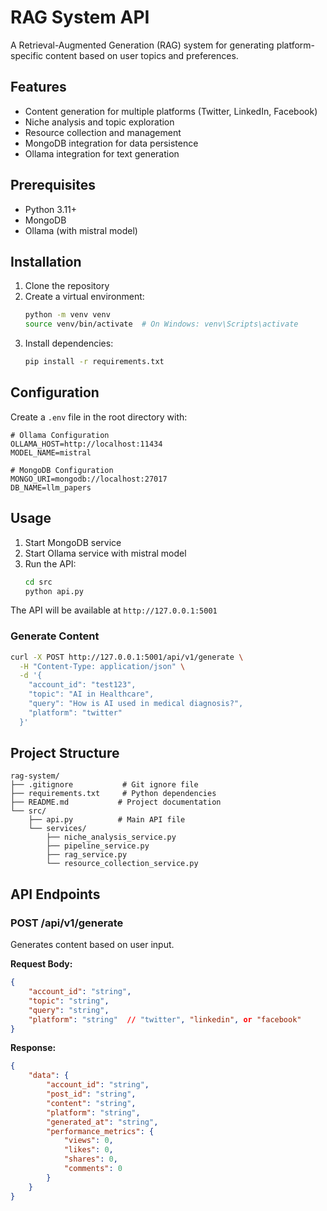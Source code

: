 # RAG System API

A Retrieval-Augmented Generation (RAG) system for generating platform-specific content based on user topics and preferences.

## Features

- Content generation for multiple platforms (Twitter, LinkedIn, Facebook)
- Niche analysis and topic exploration
- Resource collection and management
- MongoDB integration for data persistence
- Ollama integration for text generation

## Prerequisites

- Python 3.11+
- MongoDB
- Ollama (with mistral model)

## Installation

1. Clone the repository
2. Create a virtual environment:
   ```bash
   python -m venv venv
   source venv/bin/activate  # On Windows: venv\Scripts\activate
   ```
3. Install dependencies:
   ```bash
   pip install -r requirements.txt
   ```

## Configuration

Create a `.env` file in the root directory with:

```env
# Ollama Configuration
OLLAMA_HOST=http://localhost:11434
MODEL_NAME=mistral

# MongoDB Configuration
MONGO_URI=mongodb://localhost:27017
DB_NAME=llm_papers
```

## Usage

1. Start MongoDB service
2. Start Ollama service with mistral model
3. Run the API:
   ```bash
   cd src
   python api.py
   ```

The API will be available at `http://127.0.0.1:5001`

### Generate Content

```bash
curl -X POST http://127.0.0.1:5001/api/v1/generate \
  -H "Content-Type: application/json" \
  -d '{
    "account_id": "test123",
    "topic": "AI in Healthcare",
    "query": "How is AI used in medical diagnosis?",
    "platform": "twitter"
  }'
```

## Project Structure

```
rag-system/
├── .gitignore           # Git ignore file
├── requirements.txt     # Python dependencies
├── README.md           # Project documentation
└── src/
    ├── api.py          # Main API file
    └── services/
        ├── niche_analysis_service.py
        ├── pipeline_service.py
        ├── rag_service.py
        └── resource_collection_service.py
```

## API Endpoints

### POST /api/v1/generate

Generates content based on user input.

**Request Body:**
```json
{
    "account_id": "string",
    "topic": "string",
    "query": "string",
    "platform": "string"  // "twitter", "linkedin", or "facebook"
}
```

**Response:**
```json
{
    "data": {
        "account_id": "string",
        "post_id": "string",
        "content": "string",
        "platform": "string",
        "generated_at": "string",
        "performance_metrics": {
            "views": 0,
            "likes": 0,
            "shares": 0,
            "comments": 0
        }
    }
}
``` 